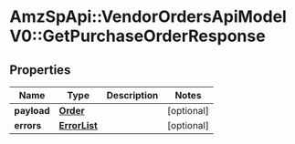 # AmzSpApi::VendorOrdersApiModelV0::GetPurchaseOrderResponse

## Properties
Name | Type | Description | Notes
------------ | ------------- | ------------- | -------------
**payload** | [**Order**](Order.md) |  | [optional] 
**errors** | [**ErrorList**](ErrorList.md) |  | [optional] 

